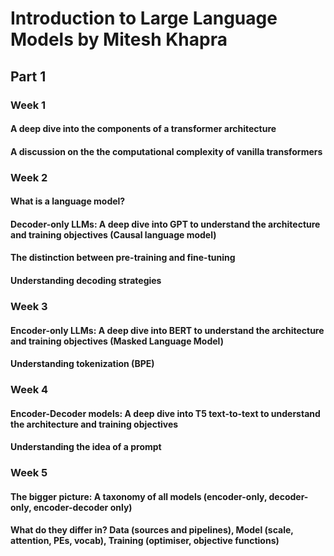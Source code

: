 # Introduction to Large Language Models by Mitesh Khapra

## Part 1

### Week 1	
#### A deep dive into the components of a transformer architecture
#### A discussion on the the computational complexity of vanilla transformers
### Week 2	
#### What is a language model?
#### Decoder-only LLMs: A deep dive into GPT to understand the architecture and training objectives (Causal language model)
#### The distinction between pre-training and fine-tuning
#### Understanding decoding strategies
### Week 3	
#### Encoder-only LLMs: A deep dive into BERT to understand the architecture and training objectives (Masked Language Model)
#### Understanding tokenization (BPE)
### Week 4	
#### Encoder-Decoder models: A deep dive into T5 text-to-text to understand the architecture and training objectives
#### Understanding the idea of a prompt
### Week 5	
#### The bigger picture: A taxonomy of all models (encoder-only, decoder-only, encoder-decoder only)
#### What do they differ in? Data (sources and pipelines), Model (scale, attention, PEs, vocab), Training (optimiser, objective functions)
